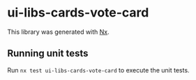 # ui-libs-cards-vote-card

This library was generated with [Nx](https://nx.dev).

## Running unit tests

Run `nx test ui-libs-cards-vote-card` to execute the unit tests.
